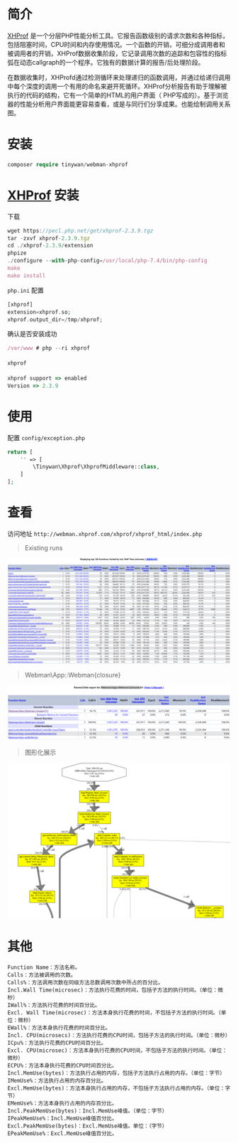 # 简介

[XHProf](https://www.php.net/manual/zh/intro.xhprof.php) 是一个分层PHP性能分析工具。它报告函数级别的请求次数和各种指标，包括阻塞时间，CPU时间和内存使用情况。一个函数的开销，可细分成调用者和被调用者的开销，XHProf数据收集阶段，它记录调用次数的追踪和包容性的指标弧在动态callgraph的一个程序。它独有的数据计算的报告/后处理阶段。

在数据收集时，XHProfd通过检测循环来处理递归的函数调用，并通过给递归调用中每个深度的调用一个有用的命名来避开死循环。XHProf分析报告有助于理解被执行的代码的结构，它有一个简单的HTML的用户界面（ PHP写成的）。基于浏览器的性能分析用户界面能更容易查看，或是与同行们分享成果。也能绘制调用关系图。

# 安装

```php
composer require tinywan/webman-xhprof
```

# [XHProf](https://www.php.net/manual/zh/intro.xhprof.php) 安装

下载
```javascript
wget https://pecl.php.net/get/xhprof-2.3.9.tgz
tar -zxvf xhprof-2.3.9.tgz
cd ./xhprof-2.3.9/extension
phpize
./configure --with-php-config=/usr/local/php-7.4/bin/php-config
make
make install
```

`php.ini` 配置

```php
[xhprof]
extension=xhprof.so;
xhprof.output_dir=/tmp/xhprof;
```

确认是否安装成功

```javascript
/var/www # php --ri xhprof

xhprof

xhprof support => enabled
Version => 2.3.9
```
# 使用

配置 `config/exception.php`

```php
return [
    '' => [
        \Tinywan\Xhprof\XhprofMiddleware::class,
    ]
];
```

# 查看

访问地址 `http://webman.xhprof.com/xhprof/xhprof_html/index.php`

> Existing runs

![displaying_top.png](./displaying_top.png)

> Webman\App::Webman\{closure}

![Webman\App::Webman\{closure}](./webman.png)

> 图形化展示

![图形化展示](./webman-gpl.png)

# 其他

```shell
Function Name：方法名称。
Calls：方法被调用的次数。
Calls%：方法调用次数在同级方法总数调用次数中所占的百分比。
Incl.Wall Time(microsec)：方法执行花费的时间，包括子方法的执行时间。（单位：微秒）
IWall%：方法执行花费的时间百分比。
Excl. Wall Time(microsec)：方法本身执行花费的时间，不包括子方法的执行时间。（单位：微秒）
EWall%：方法本身执行花费的时间百分比。
Incl. CPU(microsecs)：方法执行花费的CPU时间，包括子方法的执行时间。（单位：微秒）
ICpu%：方法执行花费的CPU时间百分比。
Excl. CPU(microsec)：方法本身执行花费的CPU时间，不包括子方法的执行时间。（单位：微秒）
ECPU%：方法本身执行花费的CPU时间百分比。
Incl.MemUse(bytes)：方法执行占用的内存，包括子方法执行占用的内存。（单位：字节）
IMemUse%：方法执行占用的内存百分比。
Excl.MemUse(bytes)：方法本身执行占用的内存，不包括子方法执行占用的内存。（单位：字节）
EMemUse%：方法本身执行占用的内存百分比。
Incl.PeakMemUse(bytes)：Incl.MemUse峰值。（单位：字节）
IPeakMemUse%：Incl.MemUse峰值百分比。
Excl.PeakMemUse(bytes)：Excl.MemUse峰值。单位：（字节）
EPeakMemUse%：Excl.MemUse峰值百分比。
```